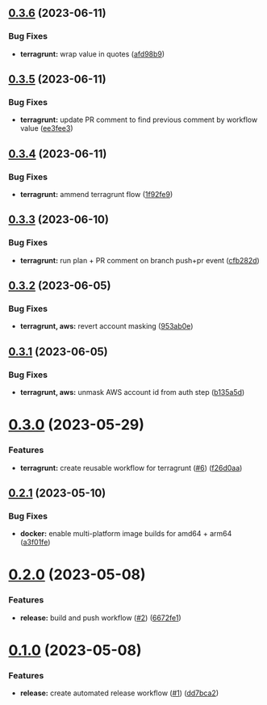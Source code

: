 ## [0.3.6](https://github.com/kloud-cnf/workflows/compare/v0.3.5...v0.3.6) (2023-06-11)


### Bug Fixes

* **terragrunt:** wrap value in quotes ([afd98b9](https://github.com/kloud-cnf/workflows/commit/afd98b91936b42a115cd32be15569b576f34d1d9))

## [0.3.5](https://github.com/kloud-cnf/workflows/compare/v0.3.4...v0.3.5) (2023-06-11)


### Bug Fixes

* **terragrunt:** update PR comment to find previous comment by workflow value ([ee3fee3](https://github.com/kloud-cnf/workflows/commit/ee3fee36ac02ba436054bbfd1d91c9e9b495ce65))

## [0.3.4](https://github.com/kloud-cnf/workflows/compare/v0.3.3...v0.3.4) (2023-06-11)


### Bug Fixes

* **terragrunt:** ammend terragrunt flow ([1f92fe9](https://github.com/kloud-cnf/workflows/commit/1f92fe975afebfcced9ea83ec75a1045ea3ca33d))

## [0.3.3](https://github.com/kloud-cnf/workflows/compare/v0.3.2...v0.3.3) (2023-06-10)


### Bug Fixes

* **terragrunt:** run plan + PR comment on branch push+pr event ([cfb282d](https://github.com/kloud-cnf/workflows/commit/cfb282d7f2ac525675a7a8d3b0009d5f1b5739a2))

## [0.3.2](https://github.com/kloud-cnf/workflows/compare/v0.3.1...v0.3.2) (2023-06-05)


### Bug Fixes

* **terragrunt, aws:** revert account masking ([953ab0e](https://github.com/kloud-cnf/workflows/commit/953ab0ed20c5c31ac59aec99dd63b5615c357542))

## [0.3.1](https://github.com/kloud-cnf/workflows/compare/v0.3.0...v0.3.1) (2023-06-05)


### Bug Fixes

* **terragrunt, aws:** unmask AWS account id from auth step ([b135a5d](https://github.com/kloud-cnf/workflows/commit/b135a5dcf70ce0f8906bfa4fface5a89b3aa1f3a))

# [0.3.0](https://github.com/kloud-cnf/workflows/compare/v0.2.1...v0.3.0) (2023-05-29)


### Features

* **terragrunt:** create reusable workflow for terragrunt ([#6](https://github.com/kloud-cnf/workflows/issues/6)) ([f26d0aa](https://github.com/kloud-cnf/workflows/commit/f26d0aaa88290f84fdeb92fd6fa8e9477034006c))

## [0.2.1](https://github.com/kloud-cnf/workflows/compare/v0.2.0...v0.2.1) (2023-05-10)


### Bug Fixes

* **docker:** enable multi-platform image builds for amd64 + arm64 ([a3f01fe](https://github.com/kloud-cnf/workflows/commit/a3f01fe198dd2150913bad692b4dd395767ca30a))

# [0.2.0](https://github.com/kloud-cnf/workflows/compare/v0.1.0...v0.2.0) (2023-05-08)


### Features

* **release:** build and push workflow ([#2](https://github.com/kloud-cnf/workflows/issues/2)) ([6672fe1](https://github.com/kloud-cnf/workflows/commit/6672fe155c3020a6fe9efe86b6e21630f49c30ee))

# [0.1.0](https://github.com/kloud-cnf/workflows/compare/v0.0.0...v0.1.0) (2023-05-08)


### Features

* **release:** create automated release workflow ([#1](https://github.com/kloud-cnf/workflows/issues/1)) ([dd7bca2](https://github.com/kloud-cnf/workflows/commit/dd7bca2f1527ed7e3826c8a90c31fc27aeea1ca1))

